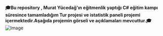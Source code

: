 **🎓Bu repository , Murat Yücedağ'ın eğitmenlik yaptığı  C# eğitim kampı süresince tamamladığım Tur projesi ve istatistik paneli  projemi içermektedir.Aşağıda projemin görseli ve açıklamaları mevcuttur.🎓**
![Image](https://github.com/user-attachments/assets/9ba54e56-acb3-442b-96af-2d9dd1615e89)
